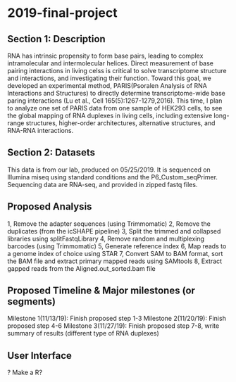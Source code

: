 # 2019-final-project

## Section 1: Description
RNA has intrinsic propensity to form base pairs, leading to complex intramolecular and intermolecular helices. Direct measurement of base pairing interactions in living celss is critical to solve transcriptome structure and interactions, and investigating their function. Toward this goal, we developed an experimental method, PARIS(Psoralen Analysis of RNA Interactions and Structures) to directly determine transcriptome-wide base paring interactions (Lu et al., Cell 165(5):1267-1279,2016). This time, I plan to analyze one set of PARIS data from one sample of HEK293 cells, to see the global mapping of RNA duplexes in living cells, including extensive long-range structures, higher-order architectures, alternative structures, and RNA-RNA interactions. 
## Section 2: Datasets
This data is from our lab, produced on 05/25/2019. It is sequenced on Illumina miseq using standard conditions and the P6_Custom_seqPrimer. Sequencing data are RNA-seq, and provided in zipped fastq files.
## Proposed Analysis
1, Remove the adapter sequences (using Trimmomatic)
2, Remove the duplicates (from the icSHAPE pipeline)
3, Split the trimmed and collapsed libraries using splitFastqLibrary
4, Remove random and multiplexing barcodes (using Trimmomatic)
5, Generate reference index 
6, Map reads to a genome index of choice using STAR
7, Convert SAM to BAM format, sort the BAM file and extract primary mapped reads using SAMtools
8, Extract gapped reads from the Aligned.out_sorted.bam file
## Proposed Timeline & Major milestones (or segments)
Milestone 1(11/13/19): Finish proposed step 1-3
Milestone 2(11/20/19): Finish proposed step 4-6
Milestone 3(11/27/19): Finish proposed step 7-8, write summary of results (different type of RNA duplexes)
## User Interface
? Make a R? 
